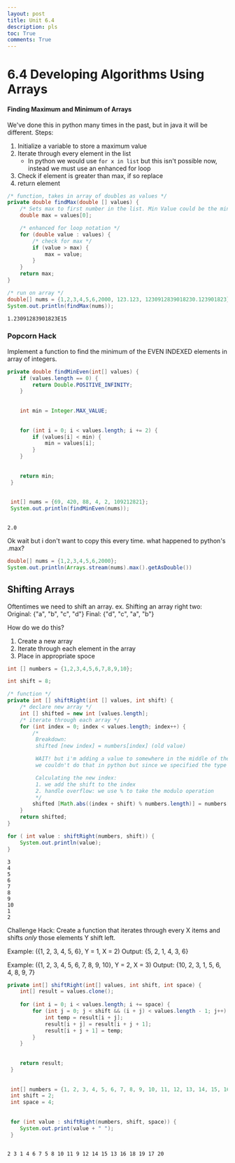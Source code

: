 ```yaml
---
layout: post
title: Unit 6.4
description: pls
toc: True
comments: True
---
```


# 6.4 Developing Algorithms Using Arrays

#### Finding Maximum and Minimum of Arrays
We've done this in python many times in the past, but in java it will be different.
Steps:
1. Initialize a variable to store a maximum value
2. Iterate through every element in the list
    - In python we would use `for x in list` but this isn't possible now, instead we must use an enhanced for loop
3. Check if element is greater than max, if so replace
4. return element


```Java
/* function, takes in array of doubles as values */
private double findMax(double [] values) {
    /* Sets max to first number in the list. Min Value could be the min value */
    double max = values[0];

    /* enhanced for loop notation */
    for (double value : values) {
        /* check for max */
        if (value > max) {
            max = value;
        }
    }
    return max;
}

/* run on array */
double[] nums = {1,2,3,4,5,6,2000, 123.123, 1230912839018230.123901823};
System.out.println(findMax(nums));
```

    1.23091283901823E15


### Popcorn Hack
Implement a function to find the minimum of the EVEN INDEXED elements in array of integers. 


```Java
private double findMinEven(int[] values) {
    if (values.length == 0) {
        return Double.POSITIVE_INFINITY;
    }
 
 
    int min = Integer.MAX_VALUE;
 
 
    for (int i = 0; i < values.length; i += 2) {
        if (values[i] < min) {
            min = values[i];
        }
    }
 
 
    return min;
 }
 
 
 int[] nums = {69, 420, 88, 4, 2, 109212821};
 System.out.println(findMinEven(nums));
 
```

    2.0


Ok wait but i don't want to copy this every time. what happened to python's .max?


```Java
double[] nums = {1,2,3,4,5,6,2000};
System.out.println(Arrays.stream(nums).max().getAsDouble())

```

## Shifting Arrays
Oftentimes we need to shift an array. 
ex. Shifting an array right two:
Original: {"a", "b", "c", "d"}
Final: {"d", "c", "a", "b"}

How do we do this?
1. Create a new array
2. Iterate through each element in the array
3. Place in appropriate spoce


```Java
int [] numbers = {1,2,3,4,5,6,7,8,9,10};

int shift = 8;

/* function */
private int [] shiftRight(int [] values, int shift) {
    /* declare new array */
    int [] shifted = new int [values.length];
    /* iterate through each array */
    for (int index = 0; index < values.length; index++) {
        /*
         Breakdown:
         shifted [new index] = numbers[index] (old value)

         WAIT! but i'm adding a value to somewhere in the middle of the array! 
         we couldn't do that in python but since we specified the type and length of the array, this is possible in java

         Calculating the new index:
         1. we add the shift to the index
         2. handle overflow: we use % to take the modulo operation
         */
        shifted [Math.abs((index + shift) % numbers.length)] = numbers[index];
    }
    return shifted;
}

for ( int value : shiftRight(numbers, shift)) {
    System.out.println(value);
}
```

    3
    4
    5
    6
    7
    8
    9
    10
    1
    2


Challenge Hack:
Create a function that iterates through every X items and shifts *only* those elements Y shift left.

Example: ({1, 2, 3, 4, 5, 6}, Y = 1, X = 2)
Output: {5, 2, 1, 4, 3, 6}

Example: ({1, 2, 3, 4, 5, 6, 7, 8, 9, 10}, Y = 2, X = 3)
Output: {10, 2, 3, 1, 5, 6, 4, 8, 9, 7}


```Java
private int[] shiftRight(int[] values, int shift, int space) {
    int[] result = values.clone();
   
    for (int i = 0; i < values.length; i += space) {
        for (int j = 0; j < shift && (i + j) < values.length - 1; j++) {
            int temp = result[i + j];
            result[i + j] = result[i + j + 1];
            result[i + j + 1] = temp;
        }
    }
 
 
    return result;
 }
 
 
 int[] numbers = {1, 2, 3, 4, 5, 6, 7, 8, 9, 10, 11, 12, 13, 14, 15, 16, 17, 18, 19, 20};
 int shift = 2;
 int space = 4;
 
 
 for (int value : shiftRight(numbers, shift, space)) {
    System.out.print(value + " ");
 }
 
```

    2 3 1 4 6 7 5 8 10 11 9 12 14 15 13 16 18 19 17 20 

